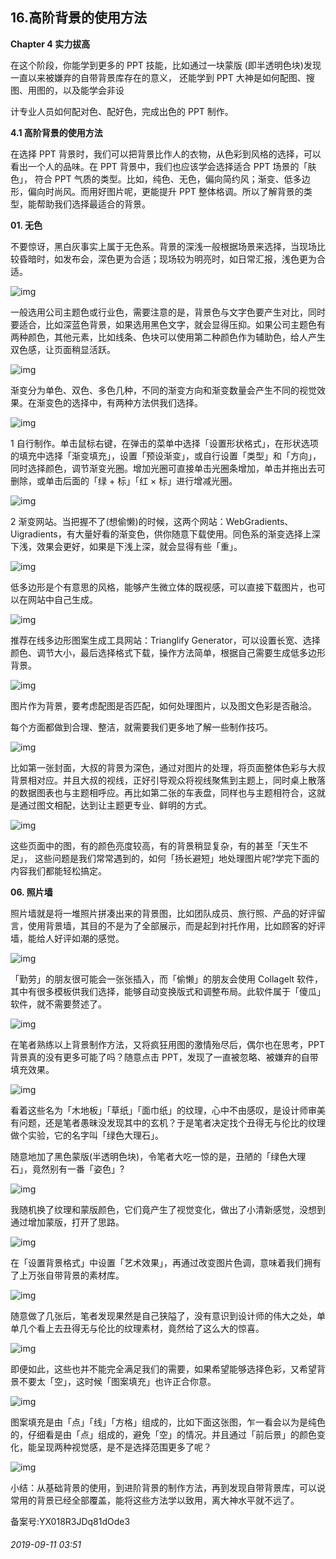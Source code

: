 ## 16.高阶背景的使用方法
**Chapter 4 实力拔高**


在这个阶段，你能学到更多的 PPT 技能，比如通过一块蒙版 (即半透明色块)发现一直以来被嫌弃的自带背景库存在的意义， 还能学到 PPT 大神是如何配图、搜图、用图的，以及能学会非设


计专业人员如何配对色、配好色，完成出色的 PPT 制作。


**4.1 高阶背景的使用方法**


在选择 PPT 背景时，我们可以把背景比作人的衣物，从色彩到风格的选择，可以看出一个人的品味。在 PPT 背景中，我们也应该学会选择适合 PPT 场景的「肤色」， 符合 PPT 气质的类型。比如，纯色、无色，偏向简约风；渐变、低多边形，偏向时尚风。而用好图片呢，更能提升 PPT 整体格调。所以了解背景的类型，能帮助我们选择最适合的背景。


**01. 无色**


不要惊讶，黑白灰事实上属于无色系。背景的深浅一般根据场景来选择，当现场比较昏暗时，如发布会，深色更为合适；现场较为明亮时，如日常汇报，浅色更为合适。


![img](https://pic3.zhimg.com/v2-c9c96c0da17ebfcf9a4a71322429ea7b.webp)

一般选用公司主题色或行业色，需要注意的是，背景色与文字色要产生对比，同时要适合，比如深蓝色背景，如果选用黑色文字，就会显得压抑。如果公司主题色有两种颜色，其他元素，比如线条、色块可以使用第二种颜色作为辅助色，给人产生双色感，让页面稍显活跃。


![img](https://pic1.zhimg.com/v2-03de55a32c4f9900c89686c61167c752.webp)

渐变分为单色、双色、多色几种，不同的渐变方向和渐变数量会产生不同的视觉效果。在渐变色的选择中，有两种方法供我们选择。  




![img](https://pic4.zhimg.com/v2-857a8052fd5ffa14df89349b7efeb171.webp)

1 自行制作。单击鼠标右键，在弹击的菜单中选择「设置形状格式」，在形状选项的填充中选择「渐变填充」，设置「预设渐变」，或自行设置「类型」和「方向」， 同时选择颜色，调节渐变光圈。增加光圈可直接单击光圈条增加，单击并拖出去可删除，或单击后面的「绿 + 标」「红 × 标」进行增减光圈。


![img](https://pic3.zhimg.com/v2-17e7eb18fee8f3e5e1162be2b483c4ef.webp)

2 渐变网站。当把握不了(想偷懒)的时候，这两个网站：WebGradients、Uigradients，有大量好看的渐变色，供你随意下载使用。同色系的渐变选择上深下浅，效果会更好，如果是下浅上深，就会显得有些「重」。


![img](https://pic1.zhimg.com/v2-66451aea781fcd376d0d749345cbb262.webp)

低多边形是个有意思的风格，能够产生微立体的既视感，可以直接下载图片，也可以在网站中自己生成。


![img](https://pic3.zhimg.com/v2-46e2c1fe12c42d7035f1f0abb9eb4016.webp)

推荐在线多边形图案生成工具网站：Trianglify Generator，可以设置长宽、选择颜色、调节大小，最后选择格式下载，操作方法简单，根据自己需要生成低多边形背景。


![img](https://pic2.zhimg.com/v2-3de71589ce698e646bb60b2b0cb02b08.webp)

图片作为背景，要考虑配图是否匹配，如何处理图片，以及图文色彩是否融洽。


每个方面都做到合理、整洁，就需要我们更多地了解一些制作技巧。


![img](https://pic3.zhimg.com/v2-b3dca2b25b555f8e10dc5e93e584cb30.webp)

比如第一张封面，大叔的背景为深色，通过对图片的处理，将页面整体色彩与大叔背景相对应。并且大叔的视线，正好引导观众将视线聚焦到主题上，同时桌上散落的数据图表也与主题相呼应。再比如第二张的车表盘，同样也与主题相符合，这就是通过图文相配，达到让主题更专业、鲜明的方式。


![img](https://pic4.zhimg.com/v2-00ac8b715dbb734377ca99f32e830a07.webp)

这些页面中的图，有的颜色亮度较高，有的背景稍显复杂，有的甚至「天生不足」， 这些问题是我们常常遇到的，如何「扬长避短」地处理图片呢?学完下面的内容我们都能轻松搞定。


**06. 照片墙**  

  

照片墙就是将一堆照片拼凑出来的背景图，比如团队成员、旅行照、产品的好评留言，使用背景墙，其目的不是为了全部展示，而是起到衬托作用，比如顾客的好评墙，能给人好评如潮的感觉。


![img](https://pic3.zhimg.com/v2-6fd890f5e69b05c13c339ffa43b7c7b7.webp)

「勤劳」的朋友很可能会一张张插入，而「偷懒」的朋友会使用 Collagelt 软件， 其中有很多模板供我们选择，能够自动变换版式和调整布局。此软件属于「傻瓜」软件，就不需要赘述了。


![img](https://pic2.zhimg.com/v2-a01522f8a1c0775a6cb75f0d34f1acbb.webp)

在笔者熟练以上背景制作方法，又将疯狂用图的激情殆尽后，偶尔也在思考，PPT 背景真的没有更多可能了吗？随意点击 PPT，发现了一直被忽略、被嫌弃的自带填充效果。  




![img](https://pic2.zhimg.com/v2-af9720233a4b9840e94f4d9ad1a3d2e0.webp)

看着这些名为「木地板」「草纸」「面巾纸」的纹理，心中不由感叹，是设计师审美有问题，还是笔者愚昧没发现其中的玄机？于是笔者决定找个丑得无与伦比的纹理做个实验，它的名字叫「绿色大理石」。


随意地加了黑色蒙版(半透明色块)，令笔者大吃一惊的是，丑陋的「绿色大理石」，竟然别有一番「姿色」?


![img](https://pic3.zhimg.com/v2-fd2927db272be7b64be4f0fcc3139920.webp)

我随机换了纹理和蒙版颜色，它们竟产生了视觉变化，做出了小清新感觉，没想到通过增加蒙版，打开了思路。


![img](https://pic2.zhimg.com/v2-f26710a4d842cd7965d6cce21bee5bd7.webp)

在「设置背景格式」中设置「艺术效果」，再通过改变图片色调，意味着我们拥有了上万张自带背景的素材库。  




![img](https://pic2.zhimg.com/v2-e308d0804ba8b32af3c3597b40e70ff4.webp)

随意做了几张后，笔者发现果然是自己狭隘了，没有意识到设计师的伟大之处，单单几个看上去丑得无与伦比的纹理素材，竟然给了这么大的惊喜。


![img](https://pic2.zhimg.com/v2-bb6aad4f8dff7051925508fed6314048.webp)

即便如此，这些也并不能完全满足我们的需要，如果希望能够选择色彩，又希望背景不要太「空」，这时候「图案填充」也许正合你意。


![img](https://pic3.zhimg.com/v2-3ff23372f6a0500b0a1f02f917e35b67.webp)

图案填充是由「点」「线」「方格」组成的，比如下面这张图，乍一看会以为是纯色的，仔细看是由「点」组成的，避免「空」的情况。并且通过「前后景」的颜色变化，能呈现两种视觉感，是不是选择范围更多了呢？


![img](https://pic4.zhimg.com/v2-593a905b4c396a90a6133fadcb8107b3.webp)

小结：从基础背景的使用，到进阶背景的制作方法，再到发现自带背景库，可以说常用的背景已经全部覆盖，能将这些方法学以致用，离大神水平就不远了。


  




备案号:YX018R3JDq81dOde3


###### 2019-09-11 03:51
